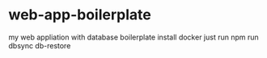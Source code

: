 # web-app-boilerplate
my web appliation with database boilerplate
install docker
just run npm run dbsync db-restore
